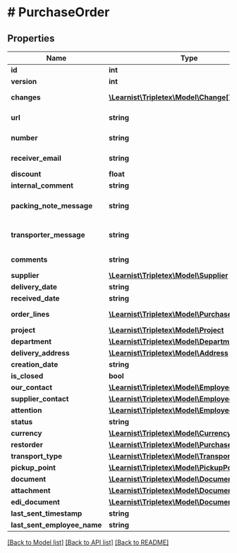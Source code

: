 # # PurchaseOrder

## Properties

Name | Type | Description | Notes
------------ | ------------- | ------------- | -------------
**id** | **int** |  | [optional]
**version** | **int** |  | [optional]
**changes** | [**\Learnist\Tripletex\Model\Change[]**](Change.md) |  | [optional] [readonly]
**url** | **string** |  | [optional] [readonly]
**number** | **string** | Purchase order number | [optional] [readonly]
**receiver_email** | **string** | Email when purchase order is send by email. | [optional]
**discount** | **float** | Discount Percentage | [optional]
**internal_comment** | **string** |  | [optional]
**packing_note_message** | **string** | Message on packing note.Wholesaler specific. | [optional]
**transporter_message** | **string** | Message to transporter.Wholesaler specific. | [optional]
**comments** | **string** | Delivery information and invoice comments | [optional]
**supplier** | [**\Learnist\Tripletex\Model\Supplier**](Supplier.md) |  |
**delivery_date** | **string** |  |
**received_date** | **string** |  | [optional]
**order_lines** | [**\Learnist\Tripletex\Model\PurchaseOrderline[]**](PurchaseOrderline.md) | Order lines tied to the purchase order | [optional] [readonly]
**project** | [**\Learnist\Tripletex\Model\Project**](Project.md) |  | [optional]
**department** | [**\Learnist\Tripletex\Model\Department**](Department.md) |  | [optional]
**delivery_address** | [**\Learnist\Tripletex\Model\Address**](Address.md) |  | [optional]
**creation_date** | **string** |  | [optional]
**is_closed** | **bool** |  | [optional]
**our_contact** | [**\Learnist\Tripletex\Model\Employee**](Employee.md) |  |
**supplier_contact** | [**\Learnist\Tripletex\Model\Employee**](Employee.md) |  | [optional]
**attention** | [**\Learnist\Tripletex\Model\Employee**](Employee.md) |  | [optional]
**status** | **string** |  | [optional]
**currency** | [**\Learnist\Tripletex\Model\Currency**](Currency.md) |  | [optional]
**restorder** | [**\Learnist\Tripletex\Model\PurchaseOrder**](PurchaseOrder.md) |  | [optional]
**transport_type** | [**\Learnist\Tripletex\Model\TransportType**](TransportType.md) |  | [optional]
**pickup_point** | [**\Learnist\Tripletex\Model\PickupPoint**](PickupPoint.md) |  | [optional]
**document** | [**\Learnist\Tripletex\Model\Document**](Document.md) |  | [optional]
**attachment** | [**\Learnist\Tripletex\Model\Document**](Document.md) |  | [optional]
**edi_document** | [**\Learnist\Tripletex\Model\Document**](Document.md) |  | [optional]
**last_sent_timestamp** | **string** |  | [optional]
**last_sent_employee_name** | **string** |  | [optional]

[[Back to Model list]](../../README.md#models) [[Back to API list]](../../README.md#endpoints) [[Back to README]](../../README.md)
